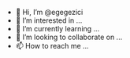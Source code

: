 - 👋 Hi, I’m @egegezici
- 👀 I’m interested in ...
- 🌱 I’m currently learning ...
- 💞️ I’m looking to collaborate on ...
- 📫 How to reach me ...

<!---
egegezici/egegezici is a ✨ special ✨ repository because its `README.md` (this file) appears on your GitHub profile.
You can click the Preview link to take a look at your changes.
--->
